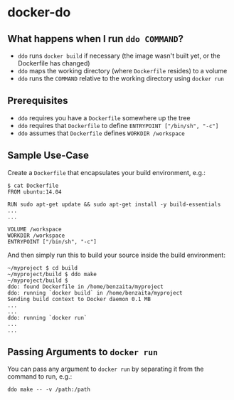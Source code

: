 # docker-do

## What happens when I run `ddo COMMAND`?

* `ddo` runs `docker build` if necessary (the image wasn't built yet, or the Dockerfile has changed)
* `ddo` maps the working directory (where `Dockerfile` resides) to a volume
* `ddo` runs the `COMMAND` relative to the working directory using `docker run`

## Prerequisites

* `ddo` requires you have a `Dockerfile` somewhere up the tree
* `ddo` requires that `Dockerfile` to define `ENTRYPOINT ["/bin/sh", "-c"]`
* `ddo` assumes that `Dockerfile` defines `WORKDIR /workspace`

## Sample Use-Case

Create a `Dockerfile` that encapsulates your build environment, e.g.:

    $ cat Dockerfile
    FROM ubuntu:14.04

    RUN sudo apt-get update && sudo apt-get install -y build-essentials
    ...
    ...

    VOLUME /workspace
    WORKDIR /workspace
    ENTRYPOINT ["/bin/sh", "-c"]

And then simply run this to build your source inside the build environment:

    ~/myproject $ cd build
	~/myproject/build $ ddo make
    ~/myproject/build $
    ddo: found Dockerfile in /home/benzaita/myproject
    ddo: running `docker build` in /home/benzaita/myproject
    Sending build context to Docker daemon 0.1 MB
    ...
    ...
    ddo: running `docker run`
    ...
    ...

## Passing Arguments to `docker run`

You can pass any argument to `docker run` by separating it from the command to run, e.g.:

    ddo make -- -v /path:/path

